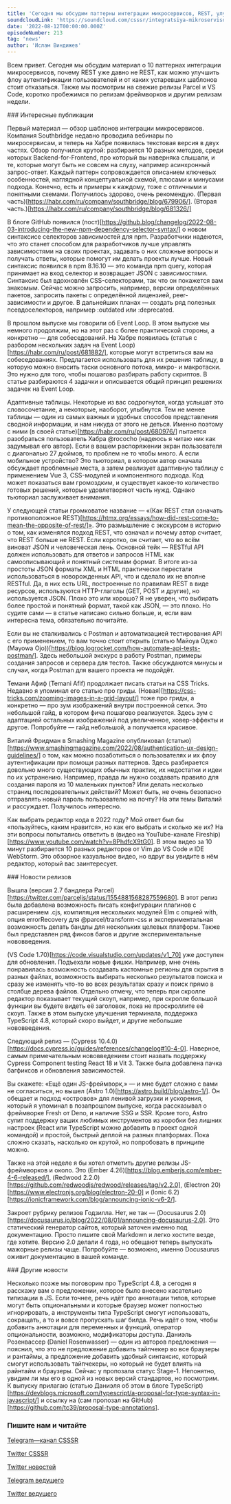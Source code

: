 ```yaml
---
title: 'Сегодня мы обсудим паттерны интеграции микросервисов, REST, улучшение флоу аутентификации пользователей и от каких устаревших шаблонов стоит отказаться. Также посмотрим на свежие релизы Parcel и VS Code и другие релизы недели.'
soundcloudLink: 'https://soundcloud.com/csssr/integratsiya-mikroservisov-selektory-v-npm-astro-10-parcel-27-vs-code-170-tipy-v-js'
date: '2022-08-12T00:00:00.000Z'
episodeNumber: 213
tag: 'news'
author: 'Ислам Виндижев'
---
```


Всем привет. Сегодня мы обсудим материал о 10 паттернах интеграции микросервисов, почему REST уже давно не REST, как можно улучшить флоу аутентификации пользователей и от каких устаревших шаблонов стоит отказаться. Также мы посмотрим на свежие релизы Parcel и VS Code, коротко пробежимся по релизам фреймворков и другим релизам недели.

<ParagraphWithImage imageName="laptopNews" >
  ### Интересные публикации

Первый материал — обзор шаблонов интеграции микросервисов. Компания Southbridge недавно проводила вебинары по микросервисам, и теперь на Хабре появилась текстовая версия в двух частях. Обзор получился крутой: разбирается 10 разных методов, среди которых Backend-for-Frontend, про который вы наверняка слышали, и те, которые могут быть не совсем на слуху, например асинхронный запрос-ответ. Каждый паттерн сопровождается описанием ключевых особенностей, наглядной концептуальной схемой, плюсами и минусами подхода. Конечно, есть и примеры к каждому, тоже с отличными и понятными схемами. Получилось здорово, очень рекомендую. (Первая часть)[https://habr.com/ru/company/southbridge/blog/679906/]. (Вторая часть.)[https://habr.com/ru/company/southbridge/blog/681326/]
</ParagraphWithImage>

В блоге GitHub появился (пост)[https://github.blog/changelog/2022-08-03-introducing-the-new-npm-dependency-selector-syntax/] о новом синтаксисе селекторов зависимостей для npm. Разработчики надеются, что это станет способом для разработчиков лучше управлять зависимостями на своих проектах, задавать о них сложные вопросы и получать ответы, которые помогут им делать проекты лучше. Новый синтаксис появился в npm 8.16.10 — это команда npm query, которая принимает на вход селектор и возвращает JSON с зависимостями. Синтаксис был вдохновлён CSS-селекторами, так что он покажется вам знакомым. Сейчас можно запросить, например, версии определённых пакетов, запросить пакеты с определённой лицензией, peer-зависимости и другое. В дальнейших планах — создать ряд полезных псевдоселекторов, например :outdated или :deprecated.

В прошлом выпуске мы говорили об Event Loop. В этом выпуске мы немного продолжим, но на этот раз с более практической стороны, а конкретно — для собеседований. На Хабре появилась (статья с разбором нескольких задач на Event Loop)[https://habr.com/ru/post/681882/], которые могут встретиться вам на собеседованиях. Предлагается использовать для их решения таблицу, в которую можно вносить таски основного потока, микро- и макротаски. Это нужно для того, чтобы пошагово разбирать работу скриптов. В статье разбираются 4 задачки и описывается общий принцип решениях задачек на Event Loop.

Адаптивные таблицы. Некоторые из вас содрогнутся, когда услышат это словосочетание, а некоторые, наоборот, улыбнутся. Тем не менее таблицы — один из самых важных и удобных способов представления сводной информации, и нам никуда от этого не деться. Именно поэтому с ними (в своей статье)[https://habr.com/ru/post/680976/] пытается разобраться пользователь Хабра @rococho (надеюсь я читаю ник как задумывал его автор). Если в вашем распоряжении экран пользователя с диагональю 27 дюймов, то проблем не то чтобы много. А если мобильное устройство? Это тьюториал, в котором автор сначала обсуждает проблемные места, а затем реализует адаптивную таблицу с применением Vue 3, CSS-модулей и компонентного подхода. Код может показаться вам громоздким, и существует какое-то количество готовых решений, которые удовлетворяют часть нужд. Однако тьюториал заслуживает внимания.

У следующей статьи громковатое название — «(Как REST стал означать противоположное REST)[https://htmx.org/essays/how-did-rest-come-to-mean-the-opposite-of-rest/]». Это размышление с экскурсом в историю о том, как изменялся подход REST, что означал и почему автор считает, что REST больше не REST. Если коротко, он считает, что во всём виноват JSON и человеческая лень. Основной тейк — RESTful API должен использовать для ответов и запросов HTML как самоописывающий и понятный системам формат. В итоге из-за простоты JSON форматы XML и HTML практически перестали использоваться в новорожденных API, что и сделало их не вполне RESTful. Да, в них есть URL, построенные по правилам REST в виде ресурсов, используются HTTP-глаголы (GET, POST и другие), но используется JSON. Плохо это или хорошо? Я не уверен, что выбирать более простой и понятный формат, такой как JSON, — это плохо. Но судите сами — в статье написано сильно больше, и, если вам интересна тема, обязательно почитайте.

Если вы не сталкивались с Postman и автоматизацией тестирования API с его применением, то вам точно стоит открыть (статью Майоуа Оджо (Mayowa Ojo))[https://blog.logrocket.com/how-automate-api-tests-postman/]. Здесь небольшой экскурс в работу Postman, примеры создания запросов и сервера для тестов. Также обсуждаются минусы и случаи, когда Postman для вашего проекта не подойдёт.

Темани Афиф (Temani Afif) продолжает писать статьи на CSS Tricks. Недавно я упоминал его статью про гриды. (Новая)[https://css-tricks.com/zooming-images-in-a-grid-layout/] тоже про гриды, а конкретно — про зум изображений внутри построенной сетки. Это небольшой гайд, в котором фича пошагово реализуется. Здесь зум с адаптацией остальных изображений под увеличенное, ховер-эффекты и другое. Попробуйте — гайд небольшой, а получается красивое.

Виталий Фридман в Smashing Magazine опубликовал (статью)[https://www.smashingmagazine.com/2022/08/authentication-ux-design-guidelines/] о том, как можно позаботиться о пользователях и их флоу аутентификации при помощи разных паттернов. Здесь разбирается довольно много существующих обычных практик, их недостатки и идеи по их устранению. Например, правда ли нужно создавать правило для создания пароля из 10 маленьких пунктов? Или делать несколько страниц последовательных действий? Может быть, не очень безопасно отправлять новый пароль пользователю на почту? На эти темы Виталий и рассуждает. Получилось интересно.

Как выбрать редактор кода в 2022 году? Мой ответ был бы «пользуйтесь, каким нравится», но как его выбрать и сколько же их? На эти вопросы попытались ответить в (видео на YouTube-канале Fireship)[https://www.youtube.com/watch?v=8PhdfcX9tG0]. В этом видео за 10 минут разбирается 10 разных редакторов от Vim до VS Code и IDE WebStorm. Это обзорное казуальное видео, но вдруг вы увидите в нём редактор, который вас заинтересует.

<ParagraphWithImage imageName="manWithLaptop">
  ### Новости релизов

Вышла (версия 2.7 бандлера Parcel)[https://twitter.com/parceljs/status/1554881568287559680]. В этот релиз была добавлена возможность писать конфигурации плагинов с расширением .cjs, компиляция нескольких модулей Elm с опцией with, опция errorRecovery для @parcel/transform-css и экспериментальная возможность делать бандлы для нескольких целевых платформ. Также был представлен ряд фиксов багов и другие экспериментальные нововведения.
</ParagraphWithImage>

(VS Code 1.70)[https://code.visualstudio.com/updates/v1_70] уже доступен для обновления. Подъехали новые фишки. Например, мне очень понравилась возможность создавать кастомные регионы для скрытия в разных файлах, возможность выбирать несколько результатов поиска и сразу же изменять что-то во всех результатах сразу и поиск прямо в столбце дерева файлов. Отдельно отмечу, что теперь при скролле редактор показывает текущий скоуп, например, при скролле большой функции вы будете видеть её заголовок, пока не проскроллите её скоуп. Также в этом выпуске улучшения терминала, поддержка TypeScript 4.8, который скоро выйдет, и другие небольшие нововведения.

Следующий релиз — (Cypress 10.4.0)[https://docs.cypress.io/guides/references/changelog#10-4-0]. Наверное, самым примечательным нововведением стоит назвать поддержку Cypress Component testing React 18 и Vit 3. Также была добавлена пачка багфиксов и обновления зависимостей.

Вы скажете: «Ещё один JS-фреймворк,» — и мне будет сложно с вами не согласиться, но вышел (Astro 1.0)[https://astro.build/blog/astro-1/]. Он обещает и подход «островов» для ленивой загрузки и ускорения, который я упоминал в позапрошлом выпуске, когда рассказывал о фреймворке Fresh от Deno, и наличие SSG и SSR. Кроме того, Astro сулит поддержку ваших любимых инструментов из коробки без лишних настроек (React или TypeScript можно добавить в проект одной командой) и простой, быстрый деплой на разных платформах. Пока сложно сказать, насколько он крутой, но попробовать в принципе можно.

Также на этой неделе я бы хотел отметить другие релизы JS-фреймворков и около. Это (Ember 4.26)[https://blog.emberjs.com/ember-4-6-released/], (Redwood 2.2.0)[https://github.com/redwoodjs/redwood/releases/tag/v2.2.0], (Electron 20)[https://www.electronjs.org/blog/electron-20-0] и (Ionic 6.2)[https://ionicframework.com/blog/announcing-ionic-v6-2/].

Закроет рубрику релизов Годзилла. Нет, не так — (Docusaurus 2.0)[https://docusaurus.io/blog/2022/08/01/announcing-docusaurus-2.0]. Это статический генератор сайтов, который заточен именно под документацию. Просто пишите свой Markdown и легко хостите везде, где хотите. Версию 2.0 делали 4 года, но обещают теперь выпускать мажорные релизы чаще. Попробуйте — возможно, именно Docusaurus оживит документацию в вашей команде.

<ParagraphWithImage imageName="laptopNews" >
  ### Другие новости

Несколько позже мы поговорим про TypeScript 4.8, а сегодня я расскажу вам о предложении, которое было внесено касательно типизации в JS. Если точнее, речь идёт про аннотации типов, которые могут быть опциональными и которые браузер может полностью игнорировать, а инструменты типа TypeScript смогут использовать, сокращать, а то и вовсе пропускать шаг билда. Речь идёт о том, чтобы добавить аннотации для переменных и функций, оператор опциональности, возможно, модификаторы доступа. Даниэль Розенвассер (Daniel Rosenwasser) — один из авторов предложения — пояснил, что это не предложение добавить тайпчекер во все браузеры и рантаймы, а предложение добавить удобный синтаксис, который смогут использовать тайпчекеры, но который не будет влиять на райнтайм и браузеры. Сейчас у пропозала статус Stage-1. Непонятно, увидим ли мы его в одной из новых версий стандартов, но посмотрим. К выпуску прилагаю (статью Даниэля об этом в блоге TypeScript)[https://devblogs.microsoft.com/typescript/a-proposal-for-type-syntax-in-javascript/] и ссылку на (сам пропозал на GitHub)[https://github.com/tc39/proposal-type-annotations].
</ParagraphWithImage>

  ### Пишите нам и читайте
  [Telegram—канал CSSSR](https://t.me/csssr)

  [Twitter CSSSR](https://twitter.com/csssr_dev)

  [Twitter новостей](https://twitter.com/csssr_news)

  [Telegram ведущего](https://t.me/Vindizh)

  [Twitter ведущего](https://twitter.com/Vindizh)

